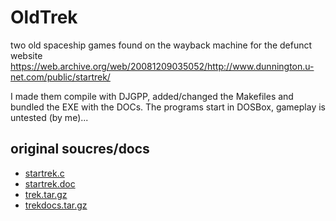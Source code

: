 # OldTrek
two old spaceship games found on the wayback machine for the defunct website
https://web.archive.org/web/20081209035052/http://www.dunnington.u-net.com/public/startrek/

I made them compile with DJGPP, added/changed the Makefiles and bundled the EXE with the DOCs.
The programs start in DOSBox, gameplay is untested (by me)...

## original soucres/docs
- [startrek.c](https://web.archive.org/web/20081209035052/http://www.dunnington.u-net.com/public/startrek/startrek.c)
- [startrek.doc](https://web.archive.org/web/20081209035052/http://www.dunnington.u-net.com/public/startrek/startrek.doc)
- [trek.tar.gz](https://web.archive.org/web/20081209035052/http://www.dunnington.u-net.com/public/startrek/trek.tar.gz)
- [trekdocs.tar.gz](https://web.archive.org/web/20081209035052/http://www.dunnington.u-net.com/public/startrek/trekdocs.tar.gz)
